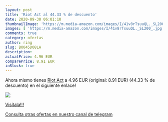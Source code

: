 ```yaml
---
layout: post
title: 'Riot Act al 44.33 % de descuento'
date: 2020-09-30 06:01:10
thumbnailImage: 'https://m.media-amazon.com/images/I/41v8rTsuuQL._SL200_.jpg'
images: [ 'https://m.media-amazon.com/images/I/41v8rTsuuQL._SL200_.jpg' ]
comments: true
category: ofertas
author: ring
slug: B0045DO8LA
description:
actualPrice: 4.96 EUR
comparePrice: 8.91 EUR
inStock: true
---
```


Ahora mismo tienes [Riot Act](https://www.amazon.com/dp/B0045DO8LA/?tag=redken08-20) a 4.96 EUR (original: 8.91 EUR) (44.33 %  de descuento) en el siguiente enlace!

[![](https://m.media-amazon.com/images/I/41v8rTsuuQL._SL200_.jpg)](https://www.amazon.com/dp/B0045DO8LA/?tag=redken08-20)

[Visítala!!!](https://www.amazon.com/dp/B0045DO8LA/?tag=redken08-20)

[Consulta otras ofertas en nuestro canal de telegram](https://t.me/s/ofertas25)
